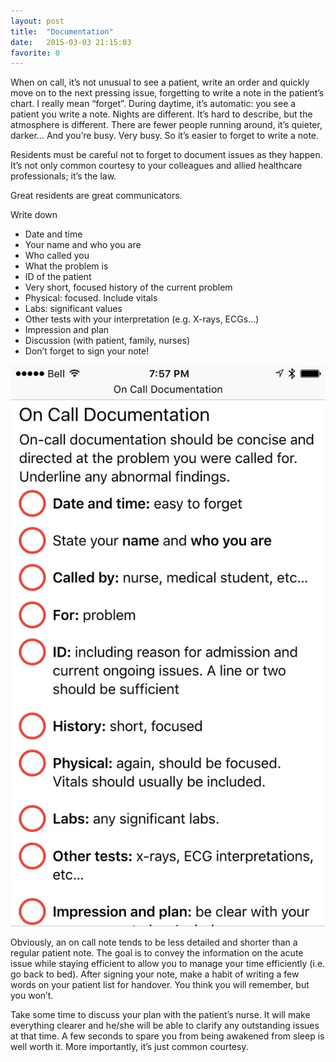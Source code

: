 ```yaml
---
layout: post
title:  "Documentation"
date:   2015-03-03 21:15:03
favorite: 0
---
```


When on call, it’s not unusual to see a patient, write an order and quickly move on to the next pressing issue, forgetting to write a note in the patient’s chart.<!--more--> I really mean “forget”. During daytime, it’s automatic: you see a patient you write a note. Nights are different. It’s hard to describe, but the atmosphere is different. There are fewer people running around, it’s quieter, darker… And you’re busy. Very busy. So it’s easier to forget to write a note.

Residents must be careful not to forget to document issues as they happen. It’s not only common courtesy to your colleagues and allied healthcare professionals; it’s the law.

Great residents are great communicators.

Write down

- Date and time
- Your name and who you are
- Who called you
- What the problem is
- ID of the patient
- Very short, focused history of the current problem
- Physical: focused. Include vitals
- Labs: significant values
- Other tests with your interpretation (e.g. X-rays, ECGs…)
- Impression and plan
- Discussion (with patient, family, nurses)
- Don’t forget to sign your note!

![On Call Documentation](../images/blog/documentation.jpg)

Obviously, an on call note tends to be less detailed and shorter than a regular patient note. The goal is to convey the information on the acute issue while staying efficient to allow you to manage your time efficiently (i.e. go back to bed). After signing your note, make a habit of writing a few words on your patient list for handover. You think you will remember, but you won’t.

Take some time to discuss your plan with the patient’s nurse. It will make everything clearer and he/she will be able to clarify any outstanding issues at that time. A few seconds to spare you from being awakened from sleep is well worth it. More importantly, it’s just common courtesy.
